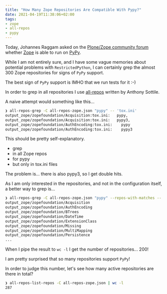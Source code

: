 ```yaml
---
title: "How Many Zope Repositories Are Compatible With Pypy?"
date: 2021-04-19T11:38:06+02:00
tags:
- zope
- all-repos
- pypy
---
```


Today, Johannes Raggam asked on the [Plone/Zope community forum](https://community.plone.org/t/zope-plone-on-pypy/13726)
whether [Zope](https://github.com/zopefoundation/Zope) is able to run on [PyPy](https://www.pypy.org/).

While I am not entirely sure,
and I have some vague memories about potential problems with `RestrictedPython`,
I can certainly grep the almost 300 Zope repositories for signs of `PyPy` support.

The best sign of `PyPy` support is IMHO that we run tests for it :-)

In order to grep in all repositories I use [all-repos](https://github.com/asottile/all-repos) written by Anthony Sottile.

A naive attempt would something like this...

```bash
❯ all-repos-grep -C all-repos-zope.json "pypy" -- 'tox.ini'
output_zope/zopefoundation/Acquisition:tox.ini:   pypy,
output_zope/zopefoundation/Acquisition:tox.ini:   pypy3,
output_zope/zopefoundation/AuthEncoding:tox.ini:    pypy
output_zope/zopefoundation/AuthEncoding:tox.ini:    pypy3
```

This should be pretty self-explanatory.
- grep
- in all Zope repos
- for pypy
- but only in tox.ini files

The problem is... there is also pypy3, so I get double hits.

As I am only interested in the repositories,
and not in the configuration itself,
a better way to grep is...

```bash
❯ all-repos-grep -C all-repos-zope.json "pypy" --repos-with-matches -- 'tox.ini'
output_zope/zopefoundation/Acquisition
output_zope/zopefoundation/AuthEncoding
output_zope/zopefoundation/BTrees
output_zope/zopefoundation/DateTime
output_zope/zopefoundation/ExtensionClass
output_zope/zopefoundation/Missing
output_zope/zopefoundation/MultiMapping
output_zope/zopefoundation/Persistence
...
```

When I pipe the result to `wc -l` I get the number of repositories... 200!

I am pretty surprised that so many repositories support `PyPy`!

In order to judge this number,
let's see how many active repositories are there in total?

```bash
❯ all-repos-list-repos -C all-repos-zope.json | wc -l
287
```

